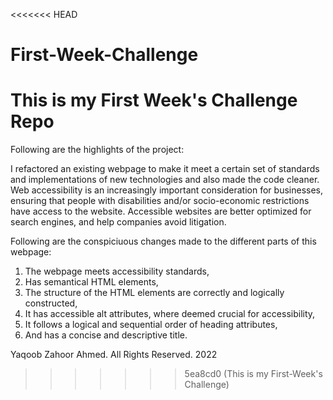 <<<<<<< HEAD
# First-Week-Challenge
This is my First Week's Challenge Repo
=======
Following are the highlights of the project:



I refactored an existing webpage to make it meet a certain set of standards and implementations of new technologies and also made the code cleaner. Web accessibility is an increasingly important consideration for businesses, ensuring that people with disabilities and/or socio-economic restrictions have access to the website. Accessible websites are better optimized for search engines, and help companies avoid litigation.

Following are the conspiciuous changes made to the different parts of this webpage:

1. The webpage meets accessibility standards,
2. Has semantical HTML elements,
3. The structure of the HTML elements are correctly and logically constructed,
4. It has accessible alt attributes, where deemed crucial for accessibility,
5. It follows a logical and sequential order of heading attributes,
6. And has a concise and descriptive title.



Yaqoob Zahoor Ahmed. All Rights Reserved. 2022
>>>>>>> 5ea8cd0 (This is my First-Week's Challenge)

